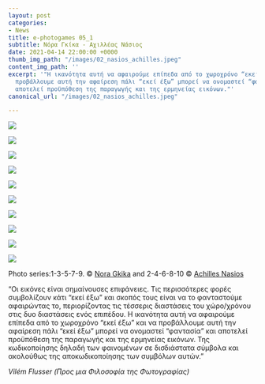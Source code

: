 ```yaml
---
layout: post
categories:
- News
title: e-photogames 05_1
subtitle: Νόρα Γκίκα - Αχιλλέας Νάσιος
date: 2021-04-14 22:00:00 +0000
thumb_img_path: "/images/02_nasios_achilles.jpeg"
content_img_path: ''
excerpt: '"Η ικανότητα αυτή να αφαιρούμε επίπεδα από το χωροχρόνο “εκεί έξω” και να
  προβάλλουμε αυτή την αφαίρεση πάλι “εκεί έξω” μπορεί να ονομαστεί “φαντασία” και
  αποτελεί προϋπόθεση της παραγωγής και της ερμηνείας εικόνων."'
canonical_url: "/images/02_nasios_achilles.jpeg"

---
```

![](/images/01-gika-nora.jpeg)

![](/images/02_nasios_achilles.jpeg)

![](/images/03-nora-gika.jpeg)

![](/images/04_nasios_achiles.jpeg)

![](/images/05-gika-nora.jpeg)

![](/images/06_nasios_achilles.jpeg)

![](/images/07-gika-nora.jpeg)

![](/images/08_nasios_achilles.jpeg)

![](/images/09-gika-nora.jpeg)

![](/images/10_nasios_achilles.jpeg)

Photo series:1-3-5-7-9. © <a href="https://www.facebook.com/erineiaq" target="blank">Nora Gkika</a> and  2-4-6-8-10 © <a href="https://www.anikon.org" target="blank">Achilles Nasios</a>

“Οι εικόνες είναι σημαίνουσες επιφάνειες. Τις περισσότερες φορές συμβολίζουν κάτι “εκεί έξω” και σκοπός τους είναι να το φανταστούμε αφαιρώντας το, περιορίζοντας τις τέσσερις διαστάσεις του χώρο/χρόνου στις δυο διαστάσεις ενός επιπέδου. Η ικανότητα αυτή να αφαιρούμε επίπεδα από το χωροχρόνο “εκεί έξω” και να προβάλλουμε αυτή την αφαίρεση πάλι “εκεί έξω” μπορεί να ονομαστεί “φαντασία” και αποτελεί προϋπόθεση της παραγωγής και της ερμηνείας εικόνων. Της κωδικοποίησης δηλαδή των φαινομένων σε δισδιάστατα σύμβολα και ακολούθως της αποκωδικοποίησης των συμβόλων αυτών.”

_Vilém Flusser (Προς μια Φιλοσοφία της Φωτογραφίας)_